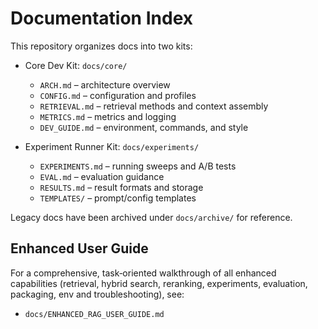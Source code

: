 # Documentation Index

This repository organizes docs into two kits:

- Core Dev Kit: `docs/core/`
  - `ARCH.md` – architecture overview
  - `CONFIG.md` – configuration and profiles
  - `RETRIEVAL.md` – retrieval methods and context assembly
  - `METRICS.md` – metrics and logging
  - `DEV_GUIDE.md` – environment, commands, and style

- Experiment Runner Kit: `docs/experiments/`
  - `EXPERIMENTS.md` – running sweeps and A/B tests
  - `EVAL.md` – evaluation guidance
  - `RESULTS.md` – result formats and storage
  - `TEMPLATES/` – prompt/config templates

Legacy docs have been archived under `docs/archive/` for reference.

## Enhanced User Guide

For a comprehensive, task‑oriented walkthrough of all enhanced capabilities (retrieval, hybrid search, reranking, experiments, evaluation, packaging, env and troubleshooting), see:

- `docs/ENHANCED_RAG_USER_GUIDE.md`
